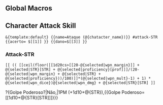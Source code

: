 ## Global Macros

## Character Attack Skill
```
&{template:default} {{name=Ataque (@{chatacter_name})}} #attack-STR {{acerto= $[[1]] }} {{dano=$[[3]] }}
```

### Attack-STR
```
[[ (( [[ceil(floor([[1d20cs>[[20-@{selected|wpn_margin}]] + @{selected|STR}[STR] + @{selected|proficiency}[prof]]]/(20-@{selected|wpn_margin} + @{selected|STR} + @{selected|proficiency}))/100)]]*(@{selected|wpn_mult}-1) + 1) * @{selected|wpn_dice})@{selected|wpn_dmg} + @{selected|STR}[STR] ]]
```






 ?{Golpe Poderoso?|Não,|1PM (+1d10+@{STR}),{{Golpe Poderoso=[[1d10+@{STR}[STR]]]}}} 